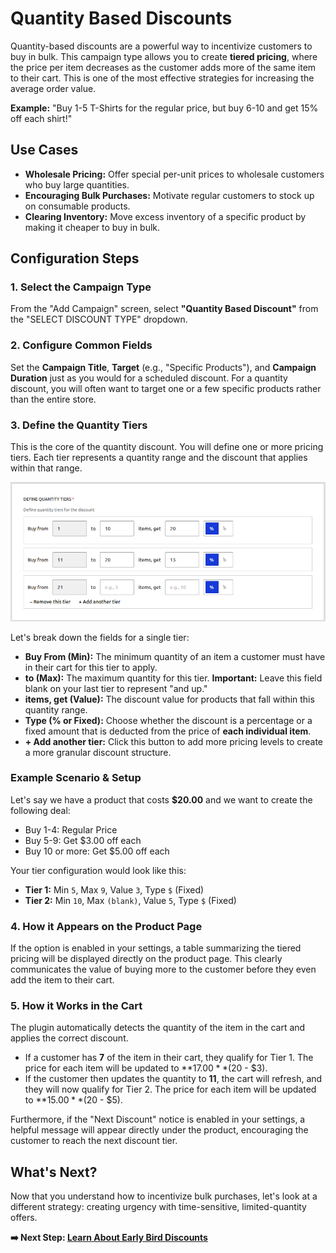 # Quantity Based Discounts

Quantity-based discounts are a powerful way to incentivize customers to buy in bulk. This campaign type allows you to create **tiered pricing**, where the price per item decreases as the customer adds more of the same item to their cart. This is one of the most effective strategies for increasing the average order value.

**Example:** "Buy 1-5 T-Shirts for the regular price, but buy 6-10 and get 15% off each shirt!"

## Use Cases

-   **Wholesale Pricing:** Offer special per-unit prices to wholesale customers who buy large quantities.
-   **Encouraging Bulk Purchases:** Motivate regular customers to stock up on consumable products.
-   **Clearing Inventory:** Move excess inventory of a specific product by making it cheaper to buy in bulk.

## Configuration Steps

### 1. Select the Campaign Type

From the "Add Campaign" screen, select **"Quantity Based Discount"** from the "SELECT DISCOUNT TYPE" dropdown.

<!-- ![A screenshot of the "Add Campaign" screen with the "Quantity Based Discount" option highlighted in the dropdown.](./../images/quantity-01-tiers.png) -->

### 2. Configure Common Fields

Set the **Campaign Title**, **Target** (e.g., "Specific Products"), and **Campaign Duration** just as you would for a scheduled discount. For a quantity discount, you will often want to target one or a few specific products rather than the entire store.

### 3. Define the Quantity Tiers

This is the core of the quantity discount. You will define one or more pricing tiers. Each tier represents a quantity range and the discount that applies within that range.

![A screenshot of the "Define Quantity Tiers" section, showing two tiers being configured for the example below.](./../images/quantity-01-tiers.png)

Let's break down the fields for a single tier:

-   **Buy From (Min):** The minimum quantity of an item a customer must have in their cart for this tier to apply.
-   **to (Max):** The maximum quantity for this tier. **Important:** Leave this field blank on your last tier to represent "and up."
-   **items, get (Value):** The discount value for products that fall within this quantity range.
-   **Type (% or Fixed):** Choose whether the discount is a percentage or a fixed amount that is deducted from the price of **each individual item**.
-   **+ Add another tier:** Click this button to add more pricing levels to create a more granular discount structure.

### Example Scenario & Setup

Let's say we have a product that costs **$20.00** and we want to create the following deal:
-   Buy 1-4: Regular Price
-   Buy 5-9: Get $3.00 off each
-   Buy 10 or more: Get $5.00 off each

Your tier configuration would look like this:

-   **Tier 1:** Min `5`, Max `9`, Value `3`, Type `$` (Fixed)
-   **Tier 2:** Min `10`, Max `(blank)`, Value `5`, Type `$` (Fixed)

### 4. How it Appears on the Product Page

If the option is enabled in your settings, a table summarizing the tiered pricing will be displayed directly on the product page. This clearly communicates the value of buying more to the customer before they even add the item to their cart.

<!-- ![A screenshot of a single product page showing the pricing table for the quantity discount tiers.](./../images/fields-01-title.png) -->

### 5. How it Works in the Cart

The plugin automatically detects the quantity of the item in the cart and applies the correct discount.

-   If a customer has **7** of the item in their cart, they qualify for Tier 1. The price for each item will be updated to **$17.00** ($20 - $3).
-   If the customer then updates the quantity to **11**, the cart will refresh, and they will now qualify for Tier 2. The price for each item will be updated to **$15.00** ($20 - $5).

<!-- ![A screenshot of the WooCommerce cart. It shows an item with a quantity of 7, and the per-item price is correctly discounted with a strikethrough.](./../images/fields-02-target.png) -->

Furthermore, if the "Next Discount" notice is enabled in your settings, a helpful message will appear directly under the product, encouraging the customer to reach the next discount tier.

<!-- ![A close-up screenshot of a cart item, highlighting the "Add 3 more to get $5.00 off!" notice.](./../images/fields-03-schedule.png) -->

## What's Next?

Now that you understand how to incentivize bulk purchases, let's look at a different strategy: creating urgency with time-sensitive, limited-quantity offers.

**➡️ Next Step: [Learn About Early Bird Discounts](./earlybird-discounts.md)**